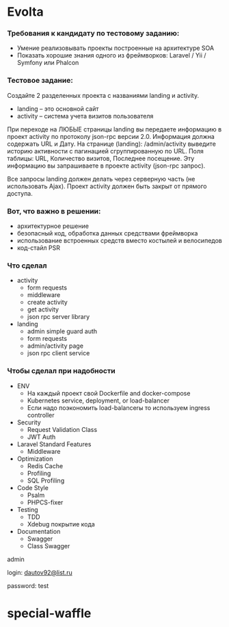 # Evolta

### Требования к кандидату по тестовому заданию:
* Умение реализовывать проекты построенные на архитектуре SOA
* Показать хорошие знания одного из фреймворков: Laravel / Yii / Symfony или Phalcon

### Тестовое задание:
Создайте 2 разделенных проекта с названиями landing и activity.
* landing – это основной сайт
* activity – система учета визитов пользователя

При переходе на ЛЮБЫЕ страницы landing вы передаете информацию в проект activity по протоколу json-rpc версии 2.0. 
Информация должна содержать URL и Дату.
На странице (landing): /admin/activity выведите историю активности с пагинацией сгруппированную по URL. 
Поля таблицы: URL, Количество визитов, Последнее посещение. Эту информацию вы запрашиваете в проекте activity 
(json-rpc запрос).

Все запросы landing должен делать через серверную часть (не использовать Ajax). Проект activity должен быть закрыт от 
прямого доступа.

### Вот, что важно в решении:
* архитектурное решение
* безопасный код, обработка данных средствами фреймворка
* использование встроенных средств вместо костылей и велосипедов
* код-стайл PSR

### Что сделал
* activity
  * form requests
  * middleware
  * create activity
  * get activity
  * json rpc server library
* landing
  * admin simple guard auth
  * form requests
  * admin/activity page
  * json rpc client service
  
### Чтобы сделал при надобности

* ENV
  * На каждый проект свой Dockerfile and docker-compose
  * Kubernetes service, deployment, or load-balancer
  * Если надо поэкономить load-balancerы то используем ingress controller
* Security
  * Request Validation Class
  * JWT Auth
* Laravel Standard Features
  * Middleware
* Optimization
  * Redis Cache
  * Profiling
  * SQL Profiling
* Code Style
  * Psalm
  * PHPCS-fixer
* Testing
  * TDD
  * Xdebug покрытие кода
* Documentation
  * Swagger
  * Class Swagger
  
admin

login: dautov92@list.ru

password: test
# special-waffle
